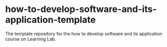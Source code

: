 # how-to-develop-software-and-its-application-template
The template repository for the  how to develop software and its application course on Learning Lab.
